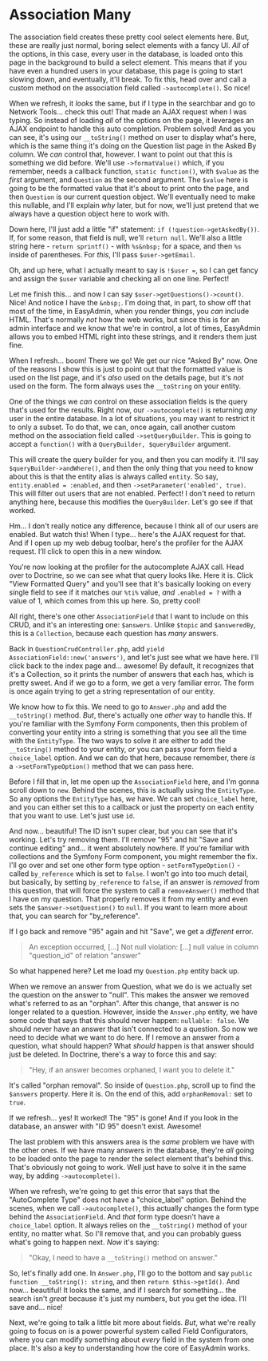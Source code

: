 # Association Many

The association field creates these pretty cool select elements here. But, these are really just normal, boring select elements with a fancy UI. *All* of the options, in this case, every user in the database, is loaded onto this page in the background to build a select element. This means that if you have even a hundred users in your database, this page is going to start slowing down, and eventually, it'll break. To fix this, head over and call a custom method on the association field called `->autocomplete()`. So nice!

When we refresh, it *looks* the same, but if I type in the searchbar and go to Network Tools... check this out! That made an AJAX request when I was typing. So instead of loading *all* of the options on the page, it leverages an AJAX endpoint to handle this auto completion. Problem solved! And as you can see, it's using our `__toString()` method on user to display what's here, which is the same thing it's doing on the Question list page in the Asked By column. We *can* control that, however. I want to point out that this is something we did before. We'll use `->formatValue()` which, if you remember, needs a callback function, `static function()`, with `$value` as the *first* argument, and `Question` as the second argument. The `$value` here is going to be the formatted value that it's about to print onto the page, and then `Question` is our current question object. We'll eventually need to make this nullable, and I'll explain *why* later, but for now, we'll just pretend that we always have a question object here to work with.

Down here, I'll just add a little "if" statement: `if (!question->getAskedBy())`. If, for some reason, that field is null, we'll `return null`. We'll also a little string here - `return sprintf()` - with `%s&nbsp;` for a space, and then `%s` inside of parentheses. For *this*, I'll pass `$user->getEmail`.

Oh, and up here, what I actually meant to say is `!$user =`, so I can get fancy and assign the `$user` variable and checking all on one line. Perfect!

Let me finish this... and now I can say `$user->getQuestions()->count()`. Nice! And notice I have the `&nbsp;`. I'm doing that, in part, to show off that most of the time, in EasyAdmin, when you render things, you *can* include HTML. That's normally *not* how the web works, but since this is for an admin interface and we know that we're in control, a lot of times, EasyAdmin allows you to embed HTML right into these strings, and it renders them just fine.

When I refresh... boom! There we go! We get our nice "Asked By" now. One of the reasons I show this is just to point out that the formatted value is used on the list page, and it's *also* used on the details page, but it's *not* used on the form. The form always uses the `__toString` on your entity.

One of the things we *can* control on these association fields is the query that's used for the results. Right now, our `->autocomplete()` is returning *any* user in the entire database. In a lot of situations, you may want to restrict it to only a subset. To do that, we can, once again, call another custom method on the association field called `->setQueryBuilder`. This is going to accept a `function()` with a `QueryBuilder, $queryBuilder` argument.

This will create the query builder for you, and then you can modify it. I'll say `$queryBuilder->andWhere()`, and then the only thing that you need to know about this is that the entity alias is always called `entity`. So say, `entity.enabled = :enabled`, and then `->setParameter('enabled', true)`. This will filter out users that are not enabled. Perfect! I don't need to return anything here, because this modifies the `QueryBuilder`. Let's go see if that worked.

Hm... I don't really notice any difference, because I think all of our users are enabled. But watch this! When I type... here's the AJAX request for that. And if I open up my web debug toolbar, here's the profiler for the AJAX request. I'll click to open this in a new window.

You're now looking at the profiler for the autocomplete AJAX call. Head over to Doctrine, so we can see what that query looks like. Here it is. Click "View Formatted Query" and you'll see that it's basically looking on every single field to see if it matches our `%ti%` value, *and* `.enabled = ?` with a value of 1, which comes from this up here. So, pretty cool!

All right, there's one other `AssociationField` that I want to include on this CRUD, and it's an interesting one: `$answers`. Unlike `$topic` and `$answeredBy`, this is a `Collection`, because each question has *many* answers.

Back in `QuestionCrudController.php`, add `yield AssociationField::new('answers')`, and let's just see what we have here. I'll click back to the index page and... awesome! By default, it recognizes that it's a Collection, so it prints the number of answers that each has, which is pretty sweet. And if we go to a form, we get a very familiar error. The form is once again trying to get a string representation of our entity.

We know how to fix this. We need to go to `Answer.php` and add the `__toString()` method. *But*, there's actually one *other* way to handle this. If you're familiar with the Symfony Form components, then this problem of converting your entity into a string is something that you see all the time with the `EntityType`. The two ways to solve it are either to add the `__toString()` method to your entity, *or* you can pass your form field a `choice_label` option. And we can do that here, because remember, there *is* a `->setFormTypeOption()` method that we can pass here.

Before I fill that in, let me open up the `AssociationField` here, and I'm gonna scroll down to `new`. Behind the scenes, this is actually using the `EntityType`. So any options the `EntityType` has,  *we* have. We can set `choice_label` here, and you can either set this to a callback or just the property on each entity that you want to use. Let's just use `id`.

And now... beautiful! The ID isn't super clear, but you can see that it's working. Let's try removing them. I'll remove "95" and hit "Save and continue editing" and... it went absolutely nowhere. If you're familiar with collections and the Symfony Form component, you might remember the fix. I'll go over and set one other form type option - `setFormTypeOption()` - called `by_reference` which is set to `false`. I won't go into too much detail, but basically, by setting `by_reference` to `false`, if an answer is *removed* from this question, that will force the system to call a `removeAnswer()` method that I have on my question. That properly removes it from my entity and even sets the `$answer->setQuestion()` to `null`. If you want to learn more about that, you can search for "by_reference".

If I go back and remove "95" again and hit "Save", we get a *different* error.

> An exception occurred, [...] Not null violation: [...] null value in
> column "question_id" of relation "answer"

So what happened here? Let me load my `Question.php` entity back up.

When we remove an answer from Question, what we do is we actually set the question on the answer to "null". This makes the answer we removed what's referred to as an "orphan". After this change, that answer is no longer related to a question. However, inside the `Answer.php` entity, we have some code that says that this should never happen: `nullable: false`. We should never have an answer that isn't connected to a question. So now we need to decide what we want to do here. If I remove an answer from a question, what should happen? What *should* happen is that answer should just be deleted. In Doctrine, there's a way to force this and say:

> "Hey, if an answer becomes orphaned, I want you to delete it."

It's called "orphan removal". So inside of `Question.php`, scroll up to find the `$answers` property. Here it is. On the end of this, add `orphanRemoval:` set to `true`.

If we refresh... yes! It worked! The "95" is gone! And if you look in the database, an answer with "ID 95" doesn't exist. Awesome!

The last problem with this answers area is the *same* problem we have with the other ones. If we have many answers in the database, they're *all* going to be loaded onto the page to render the select element that's behind this. That's obviously not going to work. Well just have to solve it in the same way, by adding `->autocomplete()`.

When we refresh, we're going to get this error that says that the "AutoComplete Type" does not have a "choice_label" option. Behind the scenes, when we call `->autocomplete()`, this actually changes the form type behind the `AssociationField`. And *that* form type doesn't have a `choice_label` option. It always relies on the `__toString()` method of your entity, no matter what. So I'll remove that, and you can probably guess what's going to happen next. *Now* it's saying:

> "Okay, I need to have a `__toString()` method on answer."

So, let's finally add one. In `Answer.php`, I'll go to the bottom and say `public function __toString(): string`, and then `return $this->getId()`. And now... beautiful! It looks the same, and if I search for something... the search isn't *great* because it's just my numbers, but you get the idea. I'll save and... nice!

Next, we're going to talk a little bit more about fields. *But*, what we're really going to focus on is a power powerful system called Field Configurators, where you can modify something about *every* field in the system from one place. It's also a key to understanding how the core of EasyAdmin works.

